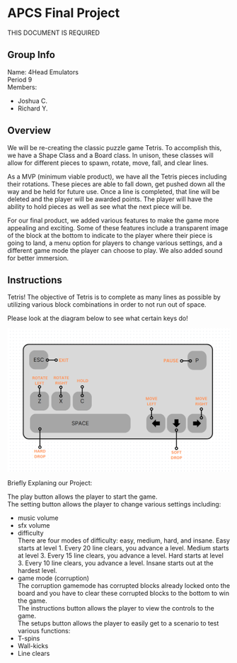 # APCS Final Project
THIS DOCUMENT IS REQUIRED

## Group Info
Name: 4Head Emulators \
Period 9 \
Members: 
- Joshua C.
- Richard Y.


## Overview
We will be re-creating the classic puzzle game Tetris. To accomplish this, we have a
Shape Class and a Board class. In unison, these classes will allow for different pieces to
spawn, rotate, move, fall, and clear lines.

As a MVP (minimum viable product), we have all the Tetris pieces including their rotations. These pieces are able to fall down, get pushed down all the way and be held for future use. Once a line is completed, that line will be
deleted and the player will be awarded points. The player will have the ability to hold pieces as well as see
what the next piece will be.

For our final product, we added various features to make the game more appealing and exciting.
Some of these features include a transparent image of the block at the bottom to indicate to the player
where their piece is going to land, a menu option for players to change various settings, and a different
game mode the player can choose to play. We also added sound for better immersion. 


## Instructions
Tetris!
The objective of Tetris is to complete as many lines as possible by utilizing
various block combinations in order to not run out of space. 

Please look at the diagram below to see what certain keys do!

![alt text](https://github.com/Stuycs-K/final-project-9-choij-yomr/blob/main/instructions.png?raw=true)

Briefly Explaning our Project:

The play button allows the player to start the game. \
The setting button allows the player to change various settings including: 
- music volume
- sfx volume
- difficulty \
    There are four modes of difficulty: easy, medium, hard, and insane. 
    Easy starts at level 1. Every 20 line clears, you advance a level. 
    Medium starts at level 3. Every 15 line clears, you advance a level. 
    Hard starts at level 3. Every 10 line clears, you advance a level. 
    Insane starts out at the hardest level.
- game mode (corruption) \
    The corruption gamemode has corrupted blocks already locked onto the board and you have to 
    clear these corrupted blocks to the bottom to win the game. \
The instructions button allows the player to view the controls to the game. \
The setups button allows the player to easily get to a scenario to test various functions: 
- T-spins
- Wall-kicks
- Line clears
